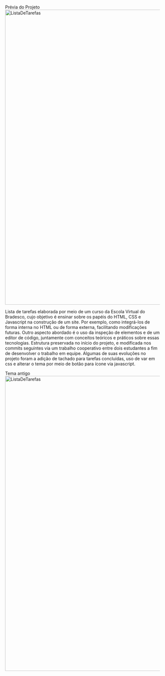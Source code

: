 Prévia do Projeto<br>
<img width="960" alt="ListaDeTarefas" src="https://raw.githubusercontent.com/eduardosaatkamp/Task-list-example/main/20230707_191904.gif"> <br>

Lista de tarefas elaborada por meio de um curso da Escola Virtual do Bradesco, cujo objetivo é ensinar sobre os papéis do HTML, CSS e Javascript na construção de um site. Por exemplo, como integrá-los de forma interna no HTML ou de forma externa, facilitando modificações futuras. Outro aspecto abordado é o uso da inspeção de elementos e de um editor de código, juntamente com conceitos teóricos e práticos sobre essas tecnologias. Estrutura preservada no início do projeto, e modificada nos commits seguintes via um trabalho cooperativo entre dois estudantes a fim de desenvolver o trabalho em equipe. Algumas de suas evoluções no projeto foram a adição de tachado para tarefas concluídas, uso de var em css  e alterar o tema por meio de botão para ícone via javascript.  <br>

Tema antigo<br>
<img width="960" alt="ListaDeTarefas" src="https://raw.githubusercontent.com/eduardosaatkamp/Task-list-example/main/previewTaskList.PNG">
